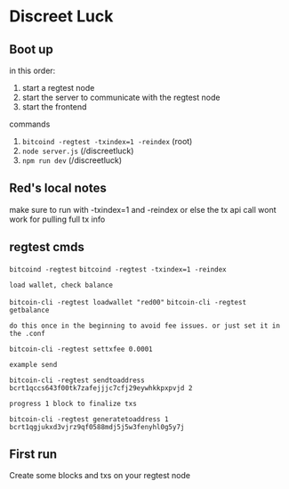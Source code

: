 # Discreet Luck

## Boot up

in this order:

1. start a regtest node
2. start the server to communicate with the regtest node
3. start the frontend

commands

1. `bitcoind -regtest -txindex=1 -reindex` (root)
2. `node server.js` (/discreetluck)
3. `npm run dev` (/discreetluck)

## Red's local notes

make sure to run with -txindex=1 and -reindex or else the tx api call wont work for pulling full tx info

## regtest cmds

`bitcoind -regtest`
`bitcoind -regtest -txindex=1 -reindex`

    load wallet, check balance

`bitcoin-cli -regtest loadwallet "red00"`
`bitcoin-cli -regtest getbalance`

    do this once in the beginning to avoid fee issues. or just set it in the .conf

`bitcoin-cli -regtest settxfee 0.0001`

    example send

`bitcoin-cli -regtest sendtoaddress bcrt1qccs643f00tk7zafejjjc7cfj29eywhkkpxpvjd 2`

    progress 1 block to finalize txs

`bitcoin-cli -regtest generatetoaddress 1 bcrt1qgjukxd3vjrz9qf0588mdj5j5w3fenyhl0g5y7j`

## First run

Create some blocks and txs on your regtest node
